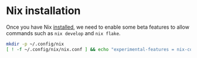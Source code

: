 # Nix installation

Once you have Nix [installed](https://nixos.org/download.html), we need to enable some beta features to allow commands such as `nix develop` and `nix flake`.

```sh
mkdir -p ~/.config/nix
[ ! -f ~/.config/nix/nix.conf ] && echo "experimental-features = nix-command flakes" > ~/.config/nix/nix.conf
```
